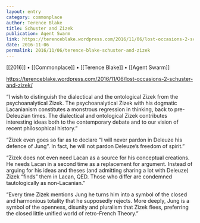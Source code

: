 ```yaml
---
layout: entry
category: commonplace
author: Terence Blake
title: Schuster and Zizek
publication: Agent Swarm
link: https://terenceblake.wordpress.com/2016/11/06/lost-occasions-2-schuster-and-zizek/
date: 2016-11-06
permalink: 2016/11/06/terence-blake-schuster-and-zizek
---
```


[[2016]] • [[Commonplace]] • [[Terence Blake]] • [[Agent Swarm]]

https://terenceblake.wordpress.com/2016/11/06/lost-occasions-2-schuster-and-zizek/

“I wish to distinguish the dialectical and the ontological Zizek from the psychoanalytical Zizek. The psychoanalytical Zizek with his dogmatic Lacanianism constitutes a monstrous regression in thinking, back to pre-Deleuzian times. The dialectical and ontological Zizek contributes interesting ideas both to the contemporary debate and to our vision of recent philosophical history.”

“Zizek even goes so far as to declare “I will never pardon in Deleuze his defence of Jung”. In fact, he will not pardon Deleuze’s freedom of spirit.”

“Zizek does not even need Lacan as a source for his conceptual creations. He needs Lacan in a second time as a replacement for argument. Instead of arguing for his ideas and theses (and admitting sharing a lot with Deleuze) Zizek “finds” them in Lacan, QED. Those who differ are condemned tautologically as non-Lacanian.”

“Every time Zizek mentions Jung he turns him into a symbol of the closed and harmonious totality that he supposedly rejects. More deeply, Jung is a symbol of the openness, disunity and pluralism that Zizek flees, preferring the closed little unified world of retro-French Theory.”
